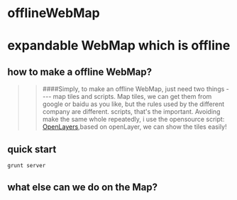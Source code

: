 # offlineWebMap 
expandable WebMap which is offline
===

## how to make a offline WebMap?
>> ####Simply, to make an offline WebMap, just need two things ---- map tiles and scripts.
>> Map tiles, we can get them from google or baidu as you like, but the rules used by the different company are different.
>> scripts, that's the important. Avoiding make the same whole repeatedly, i use the opensource script: [OpenLayers](https://github.com/openlayers/ol2),based on openLayer, we can show the tiles easily!

## quick start
  `grunt server`

## what else can we do on the Map?
